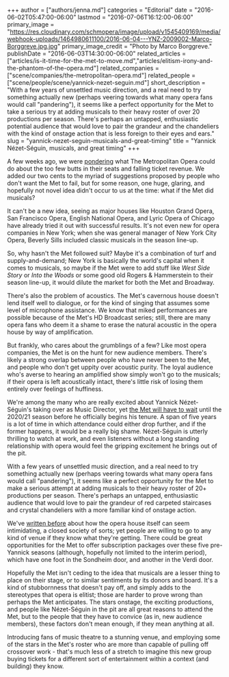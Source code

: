 +++
author = ["authors/jenna.md"]
categories = "Editorial"
date = "2016-06-02T05:47:00-06:00"
lastmod = "2016-07-06T16:12:00-06:00"
primary_image = "https://res.cloudinary.com/schmopera/image/upload/v1545409169/media/webhook-uploads/1464980611100/2016-06-04---YNZ-2009002-Marco-Borggreve.jpg.jpg"
primary_image_credit = "Photo by Marco Borggreve."
publishDate = "2016-06-03T14:30:00-06:00"
related_articles = ["articles/is-it-time-for-the-met-to-move.md","articles/elitism-irony-and-the-phantom-of-the-opera.md"]
related_companies = ["scene/companies/the-metropolitan-opera.md"]
related_people = ["scene/people/scene/yannick-nezet-seguin.md"]
short_description = "With a few years of unsettled music direction, and a real need to try something actually new (perhaps veering towards what many opera fans would call &quot;pandering&quot;), it seems like a perfect opportunity for the Met to take a serious try at adding musicals to their heavy roster of over 20 productions per season. There&#039;s perhaps an untapped, enthusiastic potential audience that would love to pair the grandeur and the chandeliers with the kind of onstage action that is less foreign to their eyes and ears."
slug = "yannick-nezet-seguin-musicals-and-great-timing"
title = "Yannick Nézet-Séguin, musicals, and great timing"
+++

A few weeks ago, we were [pondering](/is-it-time-for-the-met-to-move/) what The Metropolitan Opera could do about the too few butts in their seats and falling ticket revenue. We added our two cents to the myriad of suggestions proposed by people who don't want the Met to fail, but for some reason, one huge, glaring, and hopefully not novel idea didn't occur to us at the time: what if the Met did musicals?

It can't be a new idea, seeing as major houses like Houston Grand Opera, San Francisco Opera, English National Opera, and Lyric Opera of Chicago have already tried it out with successful results. It's not even new for opera companies in New York; when she was general manager of New York City Opera, Beverly Sills included classic musicals in the season line-up.

So, why hasn't the Met followed suit? Maybe it's a combination of turf and supply-and-demand; New York is basically the world's capital when it comes to musicals, so maybe if the Met were to add stuff like *West Side Story* or *Into the Woods* or some good old Rogers & Hammerstein to their season line-up, it would dilute the market for both the Met and Broadway.

There's also the problem of acoustics. The Met's cavernous house doesn't lend itself well to dialogue, or for the kind of singing that assumes some level of microphone assistance. We know that miked performances are possible because of the Met's HD Broadcast series; still, there are many opera fans who deem it a shame to erase the natural acoustic in the opera house by way of amplification.

But frankly, who cares about the grumblings of a few? Like most opera companies, the Met is on the hunt for new audience members. There's likely a strong overlap between people who have never been to the Met, and people who don't get uppity over acoustic purity. The loyal audience who's averse to hearing an amplified show simply won't go to the musicals; if their opera is left acoustically intact, there's little risk of losing them entirely over feelings of huffiness.

We're among the many who are really excited about Yannick Nézet-Séguin's taking over as Music Director, yet [the Met will have to wait](http://www.nytimes.com/2016/06/03/arts/music/is-yannick-nzet-sguin-worth-the-wait-at-the-met.html) until the 2020/21 season before he officially begins his tenure. A span of five years is a lot of time in which attendance could either drop further, and if the former happens, it would be a really big shame. Nézet-Séguin is utterly thrilling to watch at work, and even listeners without a long standing relationship with opera would feel the gripping excitement he brings out of the pit. 

With a few years of unsettled music direction, and a real need to try something actually new (perhaps veering towards what many opera fans would call "pandering"), it seems like a perfect opportunity for the Met to make a serious attempt at adding musicals to their heavy roster of 20+ productions per season. There's perhaps an untapped, enthusiastic audience that would love to pair the grandeur of red carpeted staircases and crystal chandeliers with a more familiar kind of onstage action. 

We've [written before](/is-it-time-for-the-met-to-move/) about how the opera house itself can seem intimidating, a closed society of sorts; yet people are willing to go to any kind of venue if they know what they're getting. There could be great opportunities for the Met to offer subscription packages over these five pre-Yannick seasons (although, hopefully not limited to the interim period), which have one foot in the Sondheim door, and another in the Verdi door. 

Hopefully the Met isn't ceding to the idea that musicals are a lesser thing to place on their stage, or to similar sentiments by its donors and board. It's a kind of stubbornness that doesn't pay off, and simply adds to the stereotypes that opera is elitist; those are harder to prove wrong than perhaps the Met anticipates. The stars onstage, the exciting productions, and people like Nézet-Séguin in the pit are all great reasons to attend the Met, but to the people that they have to convice (as in, new audience members), these factors don't mean enough, if they mean anything at all. 

Introducing fans of music theatre to a stunning venue, and employing some of the stars in the Met's roster who are more than capable of pulling off crossover work - that's much less of a stretch to imagine this new group buying tickets for a different sort of entertainment within a context (and building) they know.
